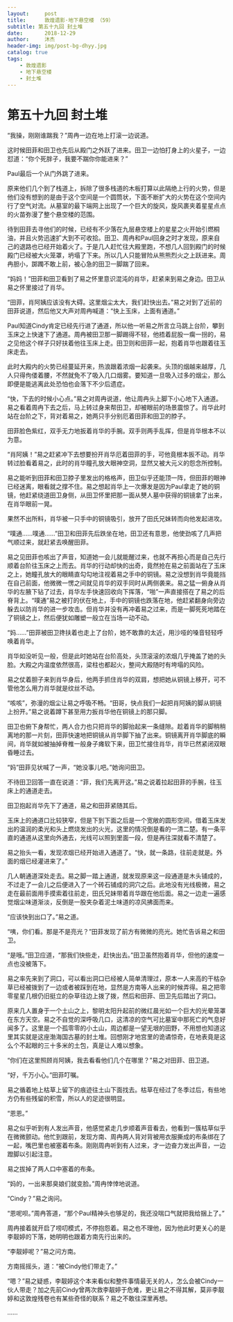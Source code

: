 ```yaml
---
layout:     post
title:      敦煌遗影·地下悬空楼 （59）
subtitle: 第五十九回 封土堆
date:       2018-12-29
author:     沐杰
header-img: img/post-bg-dhyy.jpg
catalog: true
tags:
    - 敦煌遗影
    - 地下悬空楼
    - 封土堆
---
```

# 第五十九回 封土堆

“我操，刚刚谁踹我？”周冉一边在地上打滚一边说道。

这时候田菲和田卫也先后从殿门之外跃了进来。田卫一边怕打身上的火星子，一边怼道：“你个死胖子，我要不踹你你能进来？”

Paul最后一个从门外跳了进来。

原来他们几个到了栈道上，拆除了很多栈道的木板打算以此隔绝上行的火势，但是他们没有想到的是由于这个空间是一个圆筒状，下面不断扩大的火势在这个空间内行了空气对流。从墓室的最下端网上出现了一个巨大的旋风，旋风裹夹着星星点点的火苗弥漫了整个悬空楼的范围。

待到田菲去寻他们的时候，已经有不少落在九层悬空楼上的星星之火开始引燃桐油，并且火势迅速扩大到不可收拾。田卫、周冉和Paul回身之时才发现，原来自己的退路也已经开始着火了。于是几人赶忙往大殿里跑，不想几人回到殿门的时候殿门已经被大火笼罩，坍塌了下来。所以几人只能冒险从熊熊烈火之上跃进来。周冉胆小，踯躅不敢上前，被心急的田卫一脚踹了回来。

“妈妈！”田菲和田卫看到了易之怀里意识混沌的肖华，赶紧来到易之身边。田卫从易之怀里接过了肖华。

“田菲，肖阿姨应该没有大碍。这里烟尘太大，我们赶快出去。”易之对到了近前的田菲说道，然后他又大声对周冉喊道：“快上玉床，上面有通道。”

Paul知道Cindy肯定已经先行进了通道，所以他一听易之所言立马跳上台阶，攀到玉床之上快速下了通道。周冉被田卫那一脚踢得不轻，他捂着屁股一瘸一拐的，易之见他这个样子只好扶着他往玉床上走。田卫则和田菲一起，抱着肖华也跟着往玉床走去。

此时大殿内的火势已经蔓延开来，热浪跟着浓烟一起袭来。头顶的烟越来越厚，几人只得佝偻着腰，不然就免不了吸入几口烟雾。要知道一旦吸入过多的烟尘，那么即便是能逃离此处恐怕也会落下不少后遗症。

“快，下去的时候小心点。”易之对周冉说道，他让周冉头上脚下小心地下入通道。易之看着周冉下去之后，马上转过身来帮田卫，却被眼前的场景震惊了。肖华此时站在台阶之下，背对着易之，她两只手分别厄着田菲和田卫的脖子。

田菲脸色紫红，双手无力地扳着肖华的手腕。双手则两手乱挥，但是肖华根本不以为意。

“肖阿姨！”易之赶紧冲下去想要扮开肖华厄着田菲的手，可他竟根本扳不动。肖华转过脸看着易之，此时的肖华瞳孔放大眼神空洞，显然又被大元义的怨念所控制。

易之能听到田菲和田卫脖子里发出的格格声，田卫似乎还能顶一阵，但田菲的眼神已经迷离，眼看就之撑不住。易之想起肖华上一次爆发是因为Paul拿走了她的铜镜，他赶紧绕道田卫身侧，从田卫怀里把那一面从僰人墓中获得的铜镜拿了出来，在肖华眼前一晃。

果然不出所料，肖华被一只手中的铜镜吸引，放开了田氏兄妹转而向他发起进攻。

“噗通……噗通……”田卫和田菲先后跌坐在地，田卫还有意思，他使劲咳了几声把气顺过来，就赶紧去唤醒田菲。

易之见田菲也咳出了声音，知道她一会儿就能醒过来，也就不再担心而是自己先行顺着台阶往玉床之上而去。肖华的行动却快的出奇，竟然抢在易之前面站在了玉床之上，她瞳孔放大的眼睛直勾勾地注视着易之手中的铜镜。易之没想到肖华竟能挡在自己前面，他微微一愣之间就见肖华的双手同时从两侧袭来。易之猛一俯身从肖华的左腋下钻了过去，肖华左手快速回收向下挥落，“啪”一声直接搭在了易之的后脊背上。“噗通”易之被打的伏在地上，手中的铜镜也跌落在地，他赶紧翻身向旁边躲去以防肖华的进一步攻击。但肖华并没有再冲着易之过来，而是一脚死死地踏在了铜镜之上，然后便犹如雕塑一般立在当场一动不动。

“妈……”田菲被田卫搀扶着也走上了台阶，她不敢靠的太近，用沙哑的嗓音轻轻呼唤着肖华。

肖华如没听见一般，但是此时她站在台阶高处，头顶滚滚的浓烟几乎掩盖了她的头脸。大殿之内温度依然很高，梁柱也都起火，整间大殿随时有垮塌的风险。

易之仗着胆子来到肖华身后，他两手抓住肖华的双肩，想把她从铜镜上移开，可不管他怎么用力肖华就是纹丝不动。

“咳咳”，弥漫的烟尘让易之呼吸不畅。“田哥，快点我们一起把肖阿姨的脚从铜镜上扮开。”易之说着蹲下甚至用力扳肖华他在铜镜上的那只脚。

田卫也俯下身帮忙，两人合力也只把肖华的脚抬起来一条缝隙。趁着肖华的脚稍稍离地的那一片刻，田菲快速地把铜镜从肖华脚下抽了出来。铜镜离开肖华脚底的瞬间，肖华就如被抽掉脊椎一般身子瘫软下来，田卫忙接住肖华，肖华已然紧闭双眼昏睡过去。

“妈”田菲见状喊了一声，“她没事儿吧。”她询问田卫。

不待田卫回答一直在说道：“菲，我们先离开这。”易之说着拉起田菲的手腕，往玉床上的通道走去。

田卫抱起肖华先下了通道，易之和田菲紧随其后。

玉床上的通道口比较狭窄，但是下到下面之后是一个宽敞的圆形空间，借着玉床发出的温润的柔光和头上燃烧发出的火光，这里的情况倒是看的一清二楚。有一条平直的通道从这里向外通去，光线可以照到里面一段，但是再往深就看不清楚了。

易之抬头一看，发现浓烟已经开始进入通道了。“快，就一条路，往前走就是。外面的烟已经灌进来了。”

几人朝通道深处走去。易之脚一踏上通道，就发现原来这一段通道是木头铺成的，不过走了一会儿之后便进入了一个砖石铺成的洞穴之后。此地没有光线极微，易之走在最前面用手摸索着往前走，田氏兄妹带着肖华跟在他后面。易之一边走一遍感觉烟尘味道渐淡，反倒是一股夹杂着泥土味道的凉风拂面而来。

“应该快到出口了。”易之道。

“咦，你们看。那是不是亮光？”田菲发现了前方有微微的亮光。她忙告诉易之和田卫。

“是哦。”田卫应道，“那我们快些走，赶快出去。”田卫虽然抱着肖华，但他的速度一点也没被落下。

易之率先来到了洞口，可以看出洞口已经被人简单清理过，原本一人来高的干枯杂草已经被拨到了一边或者被踩到在地，显然是方南等人出来的时候弄得。易之把零零星星几根仍旧挺立的杂草往边上拨了拨，然后和田菲、田卫先后踏出了洞口。

原来几人置身于一个土山之上，黎明太阳升起前的微红晨光如一个巨大的光晕笼罩在东方天空。易之不自觉的深呼吸几口，这清凉的空气可比墓室中那死亡的气息好闻多了。这里是一个孤零零的小土山，周边都是一望无垠的田野，不用想也知道这里其实就是这座渤海国古墓的封土堆。回想刚才地宫里的诡谲惊奇，在地表竟是这么个不起眼的三十多米的土包，真是让人难以想象。

“你们在这里照顾肖阿姨，我去看看他们几个在哪里？”易之对田菲、田卫道。

“好，千万小心。”田菲叮嘱。

易之循着地上枯草上留下的痕迹往土山下面找去。枯草在经过了冬季过后，有些地方仍有些残留的积雪，所以人的足迹很明显。

“恩恩。”

易之似乎听到有人发出声音，他感觉紧走几步顺着声音看去，他看到一簇枯草似乎在微微颤动。他忙到跟前，发现方南、周冉两人背对背被用衣服撕成的布条绑在了一起，嘴巴里也被塞着布条。刚刚周冉听到有人过来，才一边奋力发出声音，一边蹬脚以引起注意。

易之拔掉了两人口中塞着的布条。

“妈的，一出来那臭娘们就变脸。”周冉悻悻地说道。

“Cindy？”易之询问。

“恩呢呗。”周冉答道，“那个Paul精神头也够足的，我还没喘口气就把我给捆上了。”

周冉接着就开启了唠叨模式，不停抱怨着。易之也不理他，因为他此时更关心的是李靓婷的下落，她明明也跟着方南先行出来的。

“李靓婷呢？”易之问方南。

方南摇摇头，道：“被Cindy他们带走了。”

“嗯？”易之疑惑，李靓婷这个本来看似和整件事情最无关的人，怎么会被Cindy一伙人带走？加之先前Cindy曾两次救李靓婷于危难，更让易之不得其解，莫非李靓婷和这敦煌残卷也有某些奇怪的联系？易之不敢往深里再想。

……


